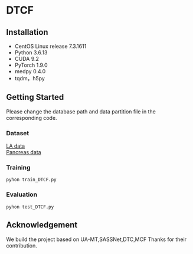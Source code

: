 # DTCF

## Installation
* CentOS Linux release 7.3.1611
* Python 3.6.13
* CUDA 9.2
* PyTorch 1.9.0
* medpy 0.4.0
* tqdm，h5py

## Getting Started
Please change the database path and data partition file in the corresponding code.
### Dataset
[LA data](https://drive.google.com/drive/folders/1_LObmdkxeERWZrAzXDOhOJ0ikNEm0l_l?usp=sharing)  
[Pancreas data](https://drive.google.com/drive/folders/1kQX8z34kF62ZF_1-DqFpIosB4zDThvPz?usp=sharing)
### Training
`pyhon train_DTCF.py`
### Evaluation
`pyhon test_DTCF.py`

## Acknowledgement
We build the project based on UA-MT,SASSNet,DTC,MCF
Thanks for their contribution.
